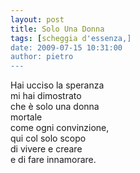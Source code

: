 ```yaml
---
layout: post
title: Solo Una Donna
tags: [scheggia d'essenza,]
date: 2009-07-15 10:31:00
author: pietro
---
```

Hai ucciso la speranza<br/>mi hai dimostrato<br/>che è solo una donna<br/>mortale<br/>come ogni convinzione,<br/>qui col solo scopo<br/>di vivere e creare<br/>e di fare innamorare.
